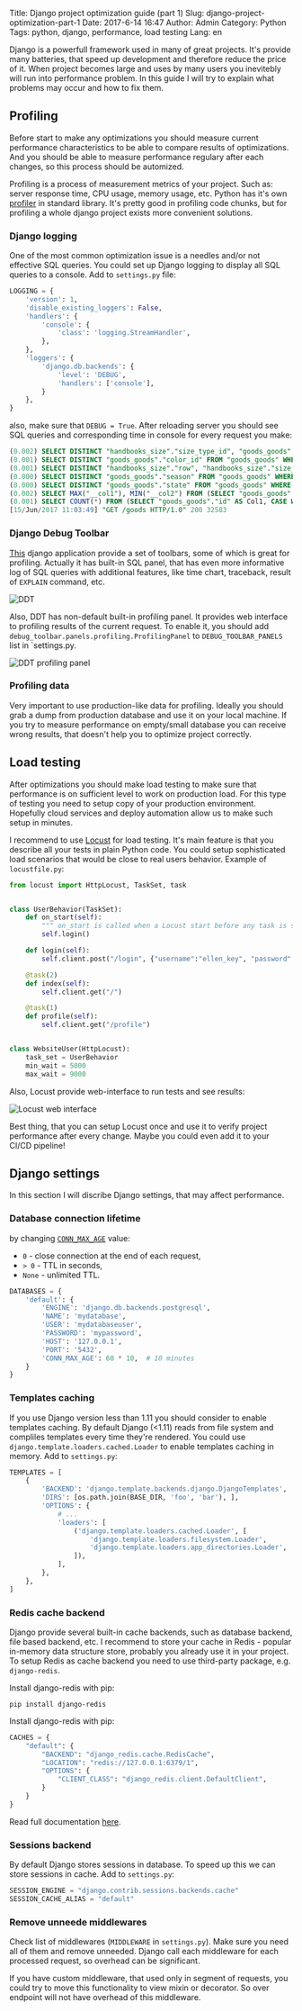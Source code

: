 Title: Django project optimization guide (part 1)
Slug: django-project-optimization-part-1
Date: 2017-6-14 16:47
Author: Admin
Category: Python
Tags: python, django, performance, load testing
Lang: en


Django is a powerfull framework used in many of great projects. It's provide many batteries, that speed up development and
therefore reduce the price of it. When project becomes large and uses by many users you inevitebly will run into performance
problem. In this guide I will try to explain what problems may occur and how to fix them.


## Profiling

Before start to make any optimizations you should measure current performance characteristics to be able to compare results of 
optimizations. And you should be able to measure performance regulary after each changes, so this process should be automized.

Profiling is a process of measurement metrics of your project. Such as: server response time, CPU usage, memory usage, etc.
Python has it's own [profiler](https://docs.python.org/3/library/profile.html) in standard library. It's pretty good
in profiling code chunks, but for profiling a whole django project exists more convenient solutions.


### Django logging

One of the most common optimization issue is a needles and/or not effective SQL queries. You could set up Django logging to
display all SQL queries to a console. Add to `settings.py` file:

```python
LOGGING = {
    'version': 1,
    'disable_existing_loggers': False,
    'handlers': {
        'console': {
            'class': 'logging.StreamHandler',
        },
    },
    'loggers': {
        'django.db.backends': {
            'level': 'DEBUG',
            'handlers': ['console'],
        }
    },
}
```

also, make sure that `DEBUG = True`. After reloading server you should see SQL queries and corresponding time in console
for every request you make:

```sql
(0.002) SELECT DISTINCT "handbooks_size"."size_type_id", "goods_goods"."size_id" FROM "goods_goods" LEFT OUTER JOIN "handbooks_size" ON ("goods_goods"."size_id" = "handbooks_size"."id") WHERE "goods_goods"."status" IN ('reserved', 'sold', 'approved') ORDER BY "goods_goods"."size_id" ASC; args=('reserved', 'sold', 'approved')
(0.001) SELECT DISTINCT "goods_goods"."color_id" FROM "goods_goods" WHERE "goods_goods"."status" IN ('reserved', 'sold', 'approved') ORDER BY "goods_goods"."color_id" ASC; args=('reserved', 'sold', 'approved')
(0.001) SELECT DISTINCT "handbooks_size"."row", "handbooks_size"."size_type_id", "goods_goods"."size_id" FROM "goods_goods" LEFT OUTER JOIN "handbooks_size" ON ("goods_goods"."size_id" = "handbooks_size"."id") WHERE "goods_goods"."status" IN ('reserved', 'sold', 'approved') ORDER BY "goods_goods"."size_id" ASC; args=('reserved', 'sold', 'approved')
(0.000) SELECT DISTINCT "goods_goods"."season" FROM "goods_goods" WHERE "goods_goods"."status" IN ('reserved', 'sold', 'approved') ORDER BY "goods_goods"."season" ASC; args=('reserved', 'sold', 'approved')
(0.000) SELECT DISTINCT "goods_goods"."state" FROM "goods_goods" WHERE "goods_goods"."status" IN ('reserved', 'sold', 'approved') ORDER BY "goods_goods"."state" ASC; args=('reserved', 'sold', 'approved')
(0.002) SELECT MAX("__col1"), MIN("__col2") FROM (SELECT "goods_goods"."id" AS Col1, CASE WHEN "goods_goods"."status" = 'sold' THEN 1 ELSE 0 END AS "x_order", "goods_goods"."price_sell" AS "__col1", "goods_goods"."price_sell" AS "__col2" FROM "goods_goods" WHERE "goods_goods"."status" IN ('reserved', 'sold', 'approved') GROUP BY "goods_goods"."id", CASE WHEN "goods_goods"."status" = 'sold' THEN 1 ELSE 0 END) subquery; args=('sold', 1, 0, 'reserved', 'sold', 'approved', 'sold', 1, 0)
(0.001) SELECT COUNT(*) FROM (SELECT "goods_goods"."id" AS Col1, CASE WHEN "goods_goods"."status" = 'sold' THEN 1 ELSE 0 END AS "x_order" FROM "goods_goods" WHERE "goods_goods"."status" IN ('reserved', 'sold', 'approved') GROUP BY "goods_goods"."id", CASE WHEN "goods_goods"."status" = 'sold' THEN 1 ELSE 0 END) subquery; args=('sold', 1, 0, 'reserved', 'sold', 'approved', 'sold', 1, 0)
[15/Jun/2017 11:03:49] "GET /goods HTTP/1.0" 200 32583
```

### Django Debug Toolbar

[This](http://django-debug-toolbar.readthedocs.io/en/stable/) django application provide a set of toolbars, some of
which is great for profiling. Actually it has built-in SQL panel, that has even more informative log of SQL queries
with additional features, like time chart, traceback, result of `EXPLAIN` command, etc.


![DDT](/media/2017/6/ddt.png)

Also, DDT has non-default built-in profiling panel. It provides web interface to profiling results of the current request.
To enable it, you should add `debug_toolbar.panels.profiling.ProfilingPanel` to `DEBUG_TOOLBAR_PANELS` list in `settings.py.

![DDT profiling panel](/media/2017/6/ddt-profiling-panel.png)


### Profiling data

Very important to use production-like data for profiling. Ideally you should grab a dump from production database and use it
on your local machine. If you try to measure performance on empty/small database you can receive wrong results, that doesn't
help you to optimize project correctly.


## Load testing

After optimizations you should make load testing to make sure that performance is on sufficient level to work on production
load. For this type of testing you need to setup copy of your production environment. Hopefully cloud services and
deploy automation allow us to make such setup in minutes.

I recommend to use [Locust](http://locust.io/) for load testing. It's main feature is that you describe all your tests in
plain Python code. You could setup sophisticated load scenarios that would be close to real users behavior. Example of
`locustfile.py`:

```python
from locust import HttpLocust, TaskSet, task


class UserBehavior(TaskSet):
    def on_start(self):
        """ on_start is called when a Locust start before any task is scheduled """
        self.login()

    def login(self):
        self.client.post("/login", {"username":"ellen_key", "password":"education"})

    @task(2)
    def index(self):
        self.client.get("/")

    @task(1)
    def profile(self):
        self.client.get("/profile")


class WebsiteUser(HttpLocust):
    task_set = UserBehavior
    min_wait = 5000
    max_wait = 9000
```

Also, Locust provide web-interface to run tests and see results:

![Locust web interface](/media/2017/6/locust-screenshot.png)

Best thing, that you can setup Locust once and use it to verify project performance after every change. Maybe you could even
add it to your CI/CD pipeline!


## Django settings

In this section I will discribe Django settings, that may affect performance.


### Database connection lifetime

by changing [`CONN_MAX_AGE`](https://docs.djangoproject.com/en/1.11/ref/settings/#conn-max-age) value:

-  `0` - close connection at the end of each request,
-  `> 0` - TTL in seconds,
-  `None` - unlimited TTL.


```python
DATABASES = {
    'default': {
        'ENGINE': 'django.db.backends.postgresql',
        'NAME': 'mydatabase',
        'USER': 'mydatabaseuser',
        'PASSWORD': 'mypassword',
        'HOST': '127.0.0.1',
        'PORT': '5432',
        'CONN_MAX_AGE': 60 * 10,  # 10 minutes
    }
}
```

### Templates caching

If you use Django version less than 1.11 you should consider to enable templates caching. By default Django (<1.11) reads
from file system and compliles templates every time they're rendered. You could use `django.template.loaders.cached.Loader`
to enable templates caching in memory. Add to `settings.py`:


```python
TEMPLATES = [
    {
        'BACKEND': 'django.template.backends.django.DjangoTemplates',
        'DIRS': [os.path.join(BASE_DIR, 'foo', 'bar'), ],
        'OPTIONS': {
            # ...
            'loaders': [
                ('django.template.loaders.cached.Loader', [
                    'django.template.loaders.filesystem.Loader',
                    'django.template.loaders.app_directories.Loader',
                ]),
            ],
        },
    },
]
```

### Redis cache backend

Django provide several built-in cache backends, such as database backend, file based backend, etc. I recommend to store
your cache in Redis - popular in-memory data structure store, probably you already use it in your project.
To setup Redis as cache backend you need to use third-party package, e.g. `django-redis`.

Install django-redis with pip:

```
pip install django-redis
```

Install django-redis with pip:

```python
CACHES = {
    "default": {
        "BACKEND": "django_redis.cache.RedisCache",
        "LOCATION": "redis://127.0.0.1:6379/1",
        "OPTIONS": {
            "CLIENT_CLASS": "django_redis.client.DefaultClient",
        }
    }
}
```

Read full documentation [here](http://niwinz.github.io/django-redis/latest/).


### Sessions backend

By default Django stores sessions in database. To speed up this we can store sessions in cache. Add to `settings.py`:

```python
SESSION_ENGINE = "django.contrib.sessions.backends.cache"
SESSION_CACHE_ALIAS = "default"
```

### Remove unneede middlewares

Check list of middlewares (`MIDDLEWARE` in `settings.py`). Make sure you need all of them and remove unneeded.
Django call each middleware for each processed request, so overhead can be significant.

If you have custom middleware, that used only in segment of requests, you could try to move this functionality to
view mixin or decorator. So over endpoint will not have overhead of this middleware.
